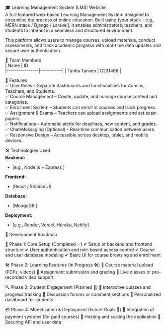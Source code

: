 🎓 Learning Management System (LMS) Website  
A full-featured web-based Learning Management System designed to streamline the process of online education. Built using [your stack – e.g., MERN stack / Django / Laravel], it enables administrators, teachers, and students to interact in a seamless and structured environment.

This platform allows users to manage courses, upload materials, conduct assessments, and track academic progress with real-time data updates and secure user authentication.

👥 Team Members  
| Name           | ID        
|----------------|-----------|
| Tanha Tanven    | C231468   |

🚀 Features  
✅ User Roles – Separate dashboards and functionalities for Admins, Teachers, and Students.  
✅ Course Management – Create, update, and manage course content and categories.  
✅ Enrollment System – Students can enroll in courses and track progress.  
✅ Assignment & Exams – Teachers can upload assignments and set exam papers.    
✅ Notifications – Automatic alerts for deadlines, new content, and grades.  
✅ Chat/Messaging (Optional) – Real-time communication between users.  
✅ Responsive Design – Accessible across desktop, tablet, and mobile devices.  

🛠️ Technologies Used  
**Backend:**  
- [e.g., Node.js + Express ]  

**Frontend:**   
- [React / ShadcnUI]  

**Database:**  
- [MongoDB ]  

**Deployment:**  
- [e.g., Render, Vercel, Heroku, Netlify]  

📍 Development Roadmap

🚀 Phase 1: Core Setup (Completed ✅)
✔ Setup of backend and frontend structure
✔ User authentication and role-based access control
✔ Course and user database modeling
✔ Basic UI for course browsing and enrollment

🛠️ Phase 2: Learning Features (In Progress 🛠️)
🔹 Course material upload (PDFs, videos)
🔹 Assignment submission and grading
🔹 Live classes or pre-recorded video support

🔍 Phase 3: Student Engagement (Planned 💟)
🔹 Interactive quizzes and progress tracking
🔹 Discussion forums or comment sections
🔹 Personalized dashboard for students

💳 Phase 4: Monetization & Deployment (Future Goals 🚀)
🔹 Integration of payment systems (for paid courses)
🔹 Hosting and scaling the application
🔹 Securing API and user data
